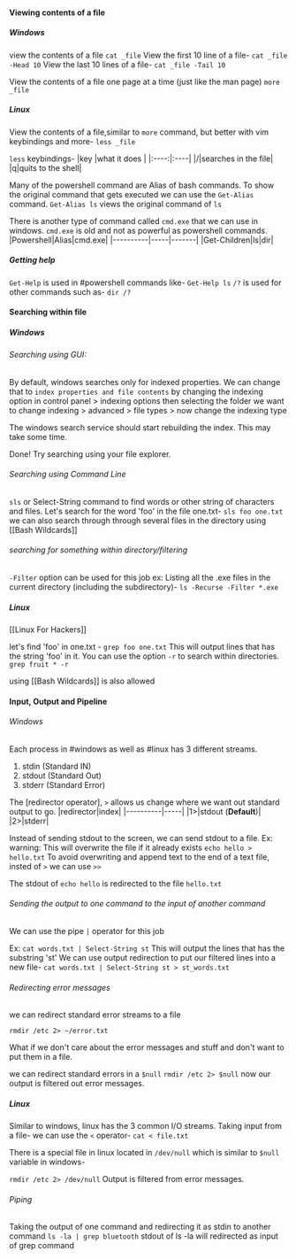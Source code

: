 #### Viewing contents of a file
##### Windows
view the contents of a file 
`cat _file`
View the first 10 line of a file-
`cat _file -Head 10`
 View the last 10 lines of a file-
`cat _file -Tail 10`

View the contents of a file one page at a time (just like the man page)
`more _file`
##### Linux
View the contents of a file,similar to `more` command, but better with vim keybindings and more-
`less _file`

`less` keybindings-
|key |what it does |
|:----:|:----|
|/|searches in the file|
|q|quits to the shell|

Many of the powershell command are Alias of bash commands. To show the original command that gets executed we can use the `Get-Alias` command.
`Get-Alias ls` views the original command of `ls`

There is another type of command called `cmd.exe` that we can use in windows.
`cmd.exe` is old and not as powerful as powershell commands.
|Powershell|Alias|cmd.exe|
|----------|-----|-------|
|Get-Children|ls|dir|
##### Getting help
`Get-Help` is used in #powershell commands like-
`Get-Help ls` 
`/?` is used for other commands such as-
`dir /?`
#### Searching within file
##### Windows
###### Searching using GUI:
By default, windows searches only for indexed properties.
We can change that to `index properties and file contents` by changing the indexing option in control panel > indexing options then selecting the folder we want to change indexing > advanced > file types > 
now change the indexing type

The windows search service should start rebuilding the index. This may take some time.

Done! Try searching using your file explorer.
###### Searching using Command Line
`sls` or Select-String command to find words or other string of characters and files. 
Let's search for the word 'foo' in the file one.txt-
`sls foo one.txt` 
we can also search through through several files in the directory using [[Bash Wildcards]]
###### searching for something within directory/filtering
`-Filter` option can be used for this job
ex: Listing all the .exe files in the current directory (including the subdirectory)-
`ls -Recurse -Filter *.exe`

##### Linux
[[Linux For Hackers]]

let's find 'foo' in one.txt -
`grep foo one.txt`
This will output lines that has the string 'foo' in it.
You can use the option `-r` to search within directories.
`grep fruit * -r`

using [[Bash Wildcards]] is also allowed
#### Input, Output and Pipeline
###### Windows
Each process in #windows as well as #linux has 3 different streams.
1. stdin (Standard IN)
2. stdout (Standard Out)
3. stderr (Standard Error)

The [redirector operator], `>` allows us change where we want out standard output to go.
|redirector|index|
|----------|-----|
|1>|stdout (**Default**)|
|2>|stderr|

Instead of sending stdout to the screen, we can send stdout to a file.
Ex:
warning: This will overwrite the file if it already exists
`echo hello > hello.txt`
To avoid overwriting and append text to the end of a text file, insted of `>` we can use `>>`

The stdout of `echo hello` is redirected to the file `hello.txt`
###### Sending the output to one command to the input of another command
We can use the pipe `|` operator for this job

Ex:
`cat words.txt | Select-String st`
This will output the lines that has the substring 'st'
We can use output redirection to put our filtered lines into a new file-
`cat words.txt | Select-String st > st_words.txt`

###### Redirecting error messages
we can redirect standard error streams to a file

`rmdir /etc 2> ~/error.txt`

What if we don't care about the error messages and stuff and don't want to put them in a file.

we can redirect standard errors in a `$null`
`rmdir /etc 2> $null`
now our output is filtered out error messages.
##### Linux
Similar to windows, linux has the 3 common I/O streams.
Taking input from a file- we can use the `<` operator-
`cat < file.txt`

There is a special file in linux located in `/dev/null` which is similar to `$null` variable in windows-

`rmdir /etc 2> /dev/null`
Output is filtered from error messages.
###### Piping
Taking the output of one command and redirecting it as stdin to another command
`ls -la | grep bluetooth`
stdout of ls -la will redirected as input of grep command
